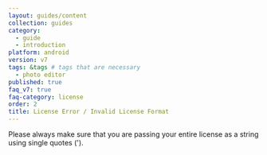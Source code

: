```yaml
---
layout: guides/content
collection: guides
category:
  - guide
  - introduction
platform: android
version: v7
tags: &tags # tags that are necessary
  - photo editor
published: true
faq_v7: true
faq-category: license
order: 2
title: License Error / Invalid License Format
---
```


Please always make sure that you are passing your entire license as a string using single quotes (').